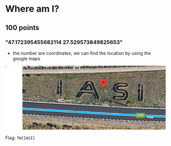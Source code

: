 # Where am I?
## 100 points
### "47.172395455682114 27.529573849825653"

- the number are coordinates, we can find the location by using the google maps

![image](static/Iasi.PNG)

Flag: `TW{IASI}`
